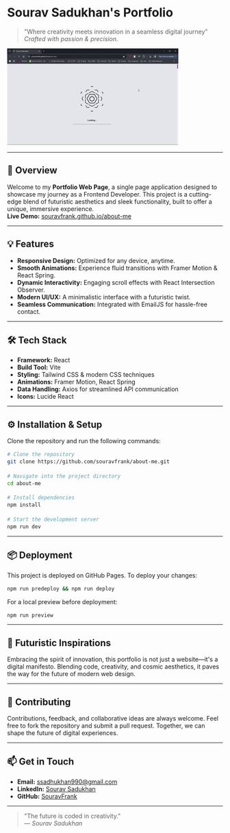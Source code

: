 # **Sourav Sadukhan's Portfolio**

> "Where creativity meets innovation in a seamless digital journey"  
> *Crafted with passion & precision.*

![Website Preview](./preview.gif)

---

## 🚀 Overview

Welcome to my **Portfolio Web Page**, a single page application designed to showcase my journey as a Frontend Developer. This project is a cutting-edge blend of futuristic aesthetics and sleek functionality, built to offer a unique, immersive experience.  
**Live Demo:** [souravfrank.github.io/about-me](https://souravfrank.github.io/about-me/)

---

## 💡 Features

- **Responsive Design:** Optimized for any device, anytime.
- **Smooth Animations:** Experience fluid transitions with Framer Motion & React Spring.
- **Dynamic Interactivity:** Engaging scroll effects with React Intersection Observer.
- **Modern UI/UX:** A minimalistic interface with a futuristic twist.
- **Seamless Communication:** Integrated with EmailJS for hassle-free contact.

---

## 🛠️ Tech Stack

- **Framework:** React
- **Build Tool:** Vite
- **Styling:** Tailwind CSS & modern CSS techniques
- **Animations:** Framer Motion, React Spring
- **Data Handling:** Axios for streamlined API communication
- **Icons:** Lucide React

---

## ⚙️ Installation & Setup

Clone the repository and run the following commands:

```bash
# Clone the repository
git clone https://github.com/souravfrank/about-me.git

# Navigate into the project directory
cd about-me

# Install dependencies
npm install

# Start the development server
npm run dev
```

---

## 📦 Deployment

This project is deployed on GitHub Pages. To deploy your changes:

```bash
npm run predeploy && npm run deploy
```

For a local preview before deployment:

```bash
npm run preview
```

---

## 🔮 Futuristic Inspirations

Embracing the spirit of innovation, this portfolio is not just a website—it's a digital manifesto. Blending code, creativity, and cosmic aesthetics, it paves the way for the future of modern web design.

---

## 🤝 Contributing

Contributions, feedback, and collaborative ideas are always welcome. Feel free to fork the repository and submit a pull request. Together, we can shape the future of digital experiences.

---


## 📫 Get in Touch

- **Email:** [ssadhukhan990@gmail.com](mailto:ssadhukhan990@gmail.com)
- **LinkedIn:** [Sourav Sadukhan](https://www.linkedin.com/in/souravsadhukhan)
- **GitHub:** [SouravFrank](https://github.com/SouravFrank)

---

> "The future is coded in creativity."  
> — *Sourav Sadukhan*